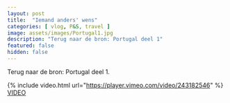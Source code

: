 ```yaml
---
layout: post
title:  "Iemand anders' wens"
categories: [ vlog, P&S, travel ]
image: assets/images/Portugal1.jpg
description: "Terug naar de bron: Portugal deel 1"
featured: false
hidden: false
---
```


Terug naar de bron: Portugal deel 1.

{% include video.html url="https://player.vimeo.com/video/243182546" %}
[VIDEO](https://vimeo.com/243182546)